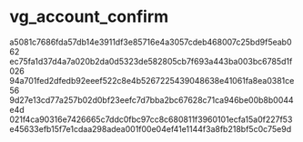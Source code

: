 # vg_account_confirm
a5081c7686fda57db14e3911df3e85716e4a3057cdeb468007c25bd9f5eab062
ec75fa1d37d4a7a020b2da0d5323de582805cb7f693a443ba003bc6785d1f026
94a701fed2dfedb92eeef522c8e4b5267225439048638e41061fa8ea0381ce56
9d27e13cd77a257b02d0bf23eefc7d7bba2bc67628c71ca946be00b8b0044e4d
021f4ca90316e7426665c7ddc0fbc97cc8c680811f3960101ecfa15a0f227f53
e45633efb15f7e1cdaa298adea001f00e04ef41e1144f3a8fb218bf5c0c75e9d
